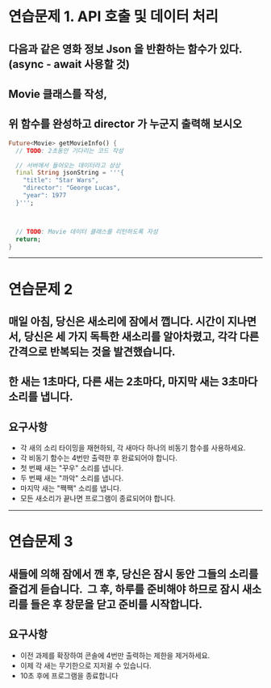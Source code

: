 # 연습문제 1. API 호출 및 데이터 처리
## 다음과 같은 영화 정보 Json 을 반환하는 함수가 있다. (async - await 사용할 것)


## Movie 클래스를 작성,
## 위 함수를 완성하고 director 가 누군지 출력해 보시오

```dart
Future<Movie> getMovieInfo() {
  // TODO: 2초동안 기다리는 코드 작성

  // 서버에서 들어오는 데이터라고 상상
  final String jsonString = '''{
    "title": "Star Wars",
    "director": "George Lucas",
    "year": 1977
  }''';



  // TODO: Movie 데이터 클래스를 리턴하도록 자성
  return;
}

```

---

# 연습문제 2
## 매일 아침, 당신은 새소리에 잠에서 깹니다. 시간이 지나면서, 당신은 세 가지 독특한 새소리를 알아차렸고, 각각 다른 간격으로 반복되는 것을 발견했습니다.
## 한 새는 1초마다, 다른 새는 2초마다, 마지막 새는 3초마다 소리를 냅니다.

## 요구사항
- 각 새의 소리 타이밍을 재현하되, 각 새마다 하나의 비동기 함수를 사용하세요.
- 각 비동기 함수는 4번만 출력한 후 완료되어야 합니다.
- 첫 번째 새는 "꾸우" 소리를 냅니다.
- 두 번째 새는 "까악" 소리를 냅니다.
- 마지막 새는 "짹짹" 소리를 냅니다.
- 모든 새소리가 끝나면 프로그램이 종료되어야 합니다.

---

# 연습문제 3
## 새들에 의해 잠에서 깬 후, 당신은 잠시 동안 그들의 소리를 즐겁게 듣습니다.  그 후, 하루를 준비해야 하므로 잠시 새소리를 들은 후 창문을 닫고 준비를 시작합니다.

## 요구사항
- 이전 과제를 확장하여 콘솔에 4번만 출력하는 제한을 제거하세요.
- 이제 각 새는 무기한으로 지저귈 수 있습니다.
- 10초 후에 프로그램을 종료합니다
